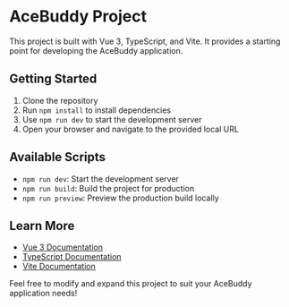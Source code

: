 # AceBuddy Project

This project is built with Vue 3, TypeScript, and Vite. It provides a starting point for developing the AceBuddy application.

## Getting Started

1. Clone the repository
2. Run `npm install` to install dependencies
3. Use `npm run dev` to start the development server
4. Open your browser and navigate to the provided local URL

## Available Scripts

- `npm run dev`: Start the development server
- `npm run build`: Build the project for production
- `npm run preview`: Preview the production build locally

## Learn More

- [Vue 3 Documentation](https://v3.vuejs.org/)
- [TypeScript Documentation](https://www.typescriptlang.org/docs/)
- [Vite Documentation](https://vitejs.dev/guide/)

Feel free to modify and expand this project to suit your AceBuddy application needs!
